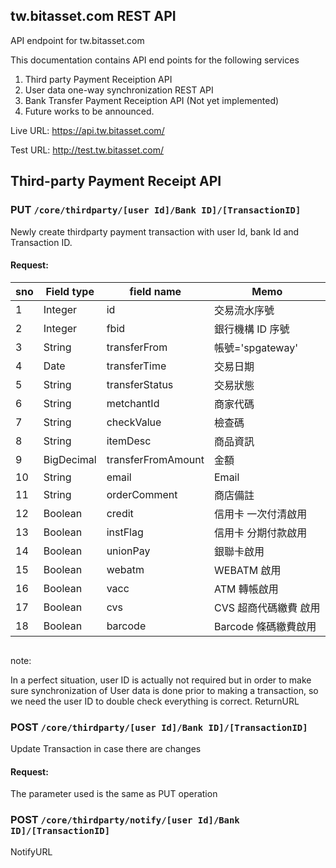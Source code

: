 ## tw.bitasset.com REST API

API endpoint for tw.bitasset.com

This documentation contains API end points for the following services

1.  Third party Payment Receiption API
2.  User data one-way synchronization REST API
3.  Bank Transfer Payment Receiption API (Not yet implemented)
4.  Future works to be announced.

Live URL:
https://api.tw.bitasset.com/

Test URL:
http://test.tw.bitasset.com/

## Third-party Payment Receipt API

### PUT `/core/thirdparty/[user Id]/Bank ID]/[TransactionID]`

Newly create thirdparty payment transaction with user Id, bank Id and Transaction ID.

#### Request:

| sno | Field type | field name         | Memo                  |
|-----|------------|--------------------|-----------------------|
| 1   | Integer    | id                 | 交易流水序號          |
| 2   | Integer    | fbid               | 銀行機構 ID 序號      |
| 3   | String     | transferFrom       | 帳號='spgateway'      |
| 4   | Date       | transferTime       | 交易日期              |
| 5   | String     | transferStatus     | 交易狀態              |
| 6   | String     | metchantId         | 商家代碼              |
| 7   | String     | checkValue         | 檢查碼                |
| 8   | String     | itemDesc           | 商品資訊              |
| 9   | BigDecimal | transferFromAmount | 金額                  |
| 10  | String     | email              | Email                 |
| 11  | String     | orderComment       | 商店備註              |
| 12  | Boolean    | credit             | 信用卡 一次付清啟用   |
| 13  | Boolean    | instFlag           | 信用卡 分期付款啟用   |
| 14  | Boolean    | unionPay           | 銀聯卡啟用            |
| 15  | Boolean    | webatm             | WEBATM 啟用           |
| 16  | Boolean    | vacc               | ATM 轉帳啟用          |
| 17  | Boolean    | cvs                | CVS 超商代碼繳費 啟用 |
| 18  | Boolean    | barcode            | Barcode 條碼繳費啟用  |

```

```

note:

In a perfect situation, user ID is actually not required but in order to make sure synchronization of User data is done prior to making a transaction, so we need the user ID to double check everything is correct.
ReturnURL

### POST `/core/thirdparty/[user Id]/Bank ID]/[TransactionID]`

Update Transaction in case there are changes

#### Request:
The parameter used is the same as PUT operation

### POST `/core/thirdparty/notify/[user Id]/Bank ID]/[TransactionID]`







NotifyURL



```sss
```
